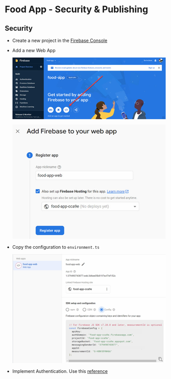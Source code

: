 # Food App - Security & Publishing

## Security

- Create a new project in the [Firebase Console](https://console.firebase.google.com/)

- Add a new Web App

    ![add-app](_images/add-app.jpg)

    ![web-app](_images/web-app.jpg)

- Copy the configuration to `environment.ts`    

    ![web-app](_images/config.jpg)

- Implement Authentication. Use this [reference](/demos/10-securing-publishing/demo-ui)